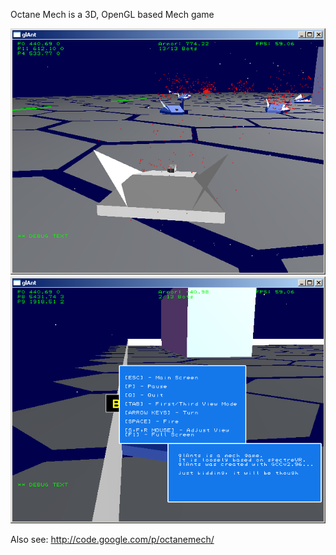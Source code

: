 Octane Mech is a 3D, OpenGL based Mech game

<img src="https://github.com/berlinbrown/OctaneMechOpenGLGame/raw/master/octanemech/glAntsMechGameWinNew/media/screenshot_mech_game1.png" />
<img src="https://github.com/berlinbrown/OctaneMechOpenGLGame/raw/master/octanemech/glAntsMechGameWinNew/media/screenshot_mech_game2.png" />

Also see: http://code.google.com/p/octanemech/ 
